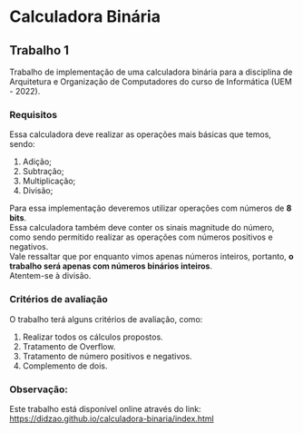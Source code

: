# Calculadora Binária

## Trabalho 1
Trabalho de implementação de uma calculadora binária para a disciplina de Arquitetura e Organização de Computadores do curso de Informática (UEM - 2022).

### Requisitos
Essa calculadora deve realizar as operações mais básicas que temos, sendo:
1) Adição;
2) Subtração;
3) Multiplicação;
4) Divisão;

Para essa implementação deveremos utilizar operações com números de <b>8 bits</b>.</br>
Essa calculadora também deve conter os sinais magnitude do número, como sendo permitido realizar as operações com números positivos e negativos.</br> 
Vale ressaltar que por enquanto vimos apenas números inteiros, portanto, <b>o trabalho será apenas com números binários inteiros</b>.</br>
Atentem-se
à divisão.

### Critérios de avaliação
O trabalho terá alguns critérios de avaliação, como:
1) Realizar todos os cálculos propostos.
2) Tratamento de Overflow.
3) Tratamento de número positivos e negativos.
4) Complemento de dois.

### Observação:
Este trabalho está disponível online através do link: https://didzao.github.io/calculadora-binaria/index.html
